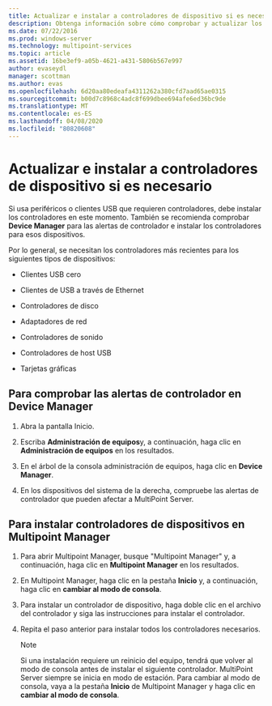 ```yaml
---
title: Actualizar e instalar a controladores de dispositivo si es necesario
description: Obtenga información sobre cómo comprobar y actualizar los controladores de dispositivos en Multipoint Services
ms.date: 07/22/2016
ms.prod: windows-server
ms.technology: multipoint-services
ms.topic: article
ms.assetid: 16be3ef9-a05b-4621-a431-5806b567e997
author: evaseydl
manager: scottman
ms.author: evas
ms.openlocfilehash: 6d20aa80edeafa4311262a380cfd7aad65ae0315
ms.sourcegitcommit: b00d7c8968c4adc8f699dbee694afe6ed36bc9de
ms.translationtype: MT
ms.contentlocale: es-ES
ms.lasthandoff: 04/08/2020
ms.locfileid: "80820608"
---
```

# <a name="update-and-install-device-drivers-if-needed"></a>Actualizar e instalar a controladores de dispositivo si es necesario
Si usa periféricos o clientes USB que requieren controladores, debe instalar los controladores en este momento. También se recomienda comprobar **Device Manager** para las alertas de controlador e instalar los controladores para esos dispositivos.  
  
Por lo general, se necesitan los controladores más recientes para los siguientes tipos de dispositivos:  
  
-   Clientes USB cero  
  
-   Clientes de USB a través de Ethernet  
  
-   Controladores de disco  
  
-   Adaptadores de red  
  
-   Controladores de sonido  
  
-   Controladores de host USB

-   Tarjetas gráficas


## <a name="to-check-for-driver-alerts-in-device-manager"></a>Para comprobar las alertas de controlador en Device Manager  
  
1.  Abra la pantalla Inicio.  
  
2.  Escriba **Administración de equipos**y, a continuación, haga clic en **Administración de equipos** en los resultados.  
  
3.  En el árbol de la consola administración de equipos, haga clic en **Device Manager**.  
  
4.  En los dispositivos del sistema de la derecha, compruebe las alertas de controlador que pueden afectar a MultiPoint Server.  
  
## <a name="to-install-device-drivers-in-multipoint-manager"></a>Para instalar controladores de dispositivos en Multipoint Manager  
  
1.  Para abrir Multipoint Manager, busque "Multipoint Manager" y, a continuación, haga clic en **Multipoint Manager** en los resultados.  
  
2.  En Multipoint Manager, haga clic en la pestaña **Inicio** y, a continuación, haga clic en **cambiar al modo de consola**.  
  
3.  Para instalar un controlador de dispositivo, haga doble clic en el archivo del controlador y siga las instrucciones para instalar el controlador.  
  
4.  Repita el paso anterior para instalar todos los controladores necesarios.  
  
    > [!NOTE]  
    > Si una instalación requiere un reinicio del equipo, tendrá que volver al modo de consola antes de instalar el siguiente controlador. MultiPoint Server siempre se inicia en modo de estación. Para cambiar al modo de consola, vaya a la pestaña **Inicio** de Multipoint Manager y haga clic en **cambiar al modo de consola**.